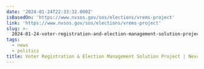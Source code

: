 ```yaml
---
date: '2024-01-24T22:33:32.000Z'
isBasedOn: 'https://www.nvsos.gov/sos/elections/vrems-project'
link: 'https://www.nvsos.gov/sos/elections/vrems-project'
slug: >-
  2024-01-24-voter-registration-and-election-management-solution-project-or-nevada-secretar
tags:
  - news
  - politics
title: Voter Registration & Election Management Solution Project | Nevada Secretar
---
```


